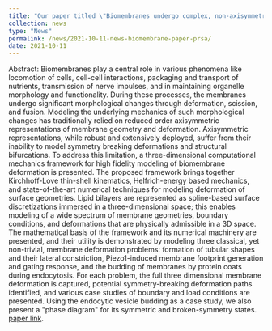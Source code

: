 ```yaml
---
title: "Our paper titled \"Biomembranes undergo complex, non-axisymmetric deformations governed by Kirchhoff-Love kinematics and revealed by a three dimensional computational framework\" has been accepted for publication in Proc. R. Soc. A"
collection: news
type: "News"
permalink: /news/2021-10-11-news-biomembrane-paper-prsa/
date: 2021-10-11
---
```


Abstract:
Biomembranes play a central role in various phenomena like locomotion of cells, cell-cell interactions, packaging and transport of nutrients, transmission of nerve impulses, and in maintaining organelle morphology and functionality. During these processes, the membranes undergo significant morphological changes through deformation, scission, and fusion. Modeling the underlying mechanics of such morphological changes has traditionally relied on reduced order axisymmetric representations of membrane geometry and deformation. Axisymmetric representations, while robust and extensively deployed, suffer from their inability to model symmetry breaking deformations and structural bifurcations. To address this limitation, a three-dimensional computational mechanics framework for high fidelity modeling of biomembrane deformation is presented. The proposed framework brings together Kirchhoff-Love thin-shell kinematics, Helfrich-energy based mechanics, and state-of-the-art numerical techniques for modeling deformation of surface geometries. Lipid bilayers are represented as spline-based surface discretizations immersed in a three-dimensional space; this enables modeling of a wide spectrum of membrane geometries, boundary conditions, and deformations that are physically admissible in a 3D space. The mathematical basis of the framework and its numerical machinery are presented, and their utility is demonstrated by modeling three classical, yet non-trivial, membrane deformation problems: formation of tubular shapes and their lateral constriction, Piezo1-induced membrane footprint generation and gating response, and the budding of membranes by protein coats during endocytosis. For each problem, the full three dimensional membrane deformation is captured, potential symmetry-breaking deformation paths identified, and various case studies of boundary and load conditions are presented. Using the endocytic vesicle budding as a case study, we also present a "phase diagram" for its symmetric and broken-symmetry states. [paper link](https://royalsocietypublishing.org/doi/10.1098/rspa.2021.0246).
